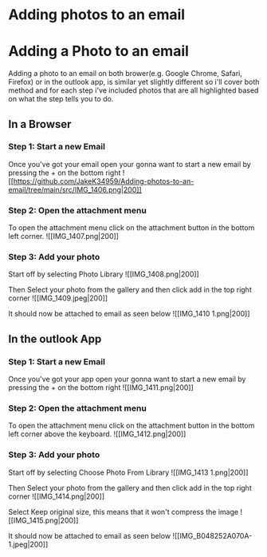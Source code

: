 # Adding photos to an email
# Adding a Photo to an email
Adding a photo to an email on both brower(e.g. Google Chrome, Safari, Firefox) or in the outlook app, is similar yet slightly different so i'll cover both method and for each step i've included photos that are all highlighted based on what the step tells you to do.

## In a Browser
### Step 1: Start a new Email
Once you've got your email open your gonna want to start a new email by pressing the + on the bottom right 
![[https://github.com/JakeK34959/Adding-photos-to-an-email/tree/main/src/IMG_1406.png|200]]

### Step 2: Open the attachment menu
To open the attachment menu click on the attachment button in the bottom left corner.
![[IMG_1407.png|200]]

### Step 3: Add your photo
Start off by selecting Photo Library 
![[IMG_1408.png|200]]

Then Select your photo from the gallery and then click add in the top right corner
![[IMG_1409.jpeg|200]]

It should now be attached to email as seen below
![[IMG_1410 1.png|200]]

## In the outlook App

### Step 1: Start a new Email
Once you've got your app open your gonna want to start a new email by pressing the + on the bottom right
![[IMG_1411.png|200]]

### Step 2: Open the attachment menu
To open the attachment menu click on the attachment button in the bottom left corner above the keyboard.
![[IMG_1412.png|200]]

### Step 3: Add your photo
Start off by selecting Choose Photo From Library 
![[IMG_1413 1.png|200]]

Then Select your photo from the gallery and then click add in the top right corner
![[IMG_1414.png|200]]

Select Keep original size, this means that it won't compress the image 
![[IMG_1415.png|200]]

It should now be attached to email as seen below
![[IMG_B048252A070A-1.jpeg|200]]
